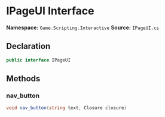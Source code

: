 # IPageUI Interface

**Namespace:** `Game.Scripting.Interactive`
**Source:** `IPageUI.cs`

## Declaration

```csharp
public interface IPageUI
```

## Methods

### nav_button

```csharp
void nav_button(string text, Closure closure)
```

